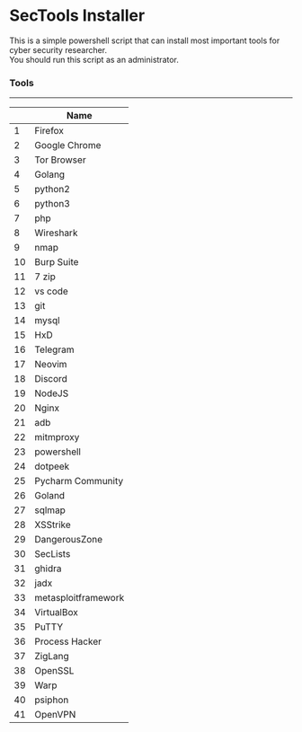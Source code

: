 # SecTools Installer

This is a simple powershell script that can install most important tools for cyber security researcher. <br>
You should run this script as an administrator.

### Tools
------------

|     | Name                |
| --- | ------------------- |
| 1   | Firefox             |
| 2   | Google Chrome       |
| 3   | Tor Browser         |
| 4   | Golang              |
| 5   | python2             |
| 6   | python3             |
| 7   | php                 |
| 8   | Wireshark           |
| 9   | nmap                |
| 10  | Burp Suite          |
| 11  | 7 zip               |
| 12  | vs code             |
| 13  | git                 |
| 14  | mysql               |
| 15  | HxD                 |
| 16  | Telegram            |
| 17  | Neovim              |
| 18  | Discord             |
| 19  | NodeJS              |
| 20  | Nginx               |
| 21  | adb                 |
| 22  | mitmproxy           |
| 23  | powershell          |
| 24  | dotpeek             |
| 25  | Pycharm Community   |
| 26  | Goland              |
| 27  | sqlmap              |
| 28  | XSStrike            |
| 29  | DangerousZone       |
| 30  | SecLists            |
| 31  | ghidra              |
| 32  | jadx                |
| 33  | metasploitframework |
| 34  | VirtualBox          |
| 35  | PuTTY               |
| 36  | Process Hacker      |
| 37  | ZigLang             |
| 38  | OpenSSL             |
| 39  | Warp                |
| 40  | psiphon             |
| 41  | OpenVPN             |

 
